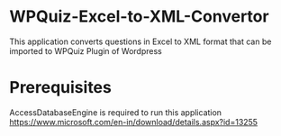 # WPQuiz-Excel-to-XML-Convertor
This application converts questions in Excel to XML format that can be imported to WPQuiz Plugin of Wordpress 

# Prerequisites
AccessDatabaseEngine is required to run this application
https://www.microsoft.com/en-in/download/details.aspx?id=13255
